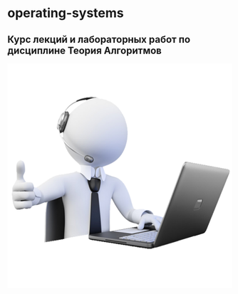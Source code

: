 # operating-systems

## Курс лекций и лабораторных работ по дисциплине Теория Алгоритмов
![GitHub Logo](https://github.com/Denis-Source/algorithmic-computation/blob/main/1.%20%D0%9F%D0%BE%D0%BD%D1%8F%D1%82%D0%B8%D0%B5%20%D0%B8%20%D0%B2%D0%B8%D0%B4%D1%8B%20%D0%B0%D0%BB%D0%B3%D0%BE%D1%80%D0%B8%D1%82%D0%BC%D0%BE%D0%B2/%D0%9A%D0%BE%D1%80%D1%82%D0%B8%D0%BD%D0%BA%D0%B5/13.png)
